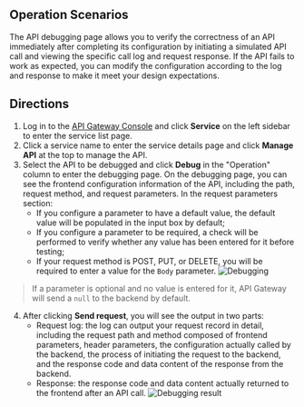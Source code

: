 ## Operation Scenarios
The API debugging page allows you to verify the correctness of an API immediately after completing its configuration by initiating a simulated API call and viewing the specific call log and request response. If the API fails to work as expected, you can modify the configuration according to the log and response to make it meet your design expectations.

## Directions
1. Log in to the [API Gateway Console](https://console.cloud.tencent.com/apigateway/index?rid=1) and click **Service** on the left sidebar to enter the service list page.
2. Click a service name to enter the service details page and click **Manage API** at the top to manage the API.
3. Select the API to be debugged and click **Debug** in the "Operation" column to enter the debugging page.
On the debugging page, you can see the frontend configuration information of the API, including the path, request method, and request parameters. In the request parameters section:
	- If you configure a parameter to have a default value, the default value will be populated in the input box by default;
	- If you configure a parameter to be required, a check will be performed to verify whether any value has been entered for it before testing;
	- If your request method is POST, PUT, or DELETE, you will be required to enter a value for the `Body` parameter.
![Debugging](https://main.qcloudimg.com/raw/27992e84649800c7692945bec2345eea.png)
> If a parameter is optional and no value is entered for it, API Gateway will send a `null` to the backend by default.
4. After clicking **Send request**, you will see the output in two parts:
   - Request log: the log can output your request record in detail, including the request path and method composed of frontend parameters, header parameters, the configuration actually called by the backend, the process of initiating the request to the backend, and the response code and data content of the response from the backend. 
   - Response: the response code and data content actually returned to the frontend after an API call.
![Debugging result](https://main.qcloudimg.com/raw/3b9c79de835f326ddb90064b8361d42e.png)
